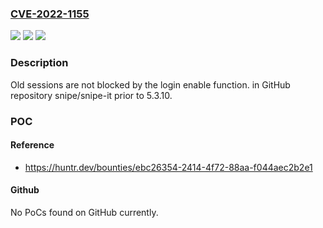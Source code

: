 ### [CVE-2022-1155](https://cve.mitre.org/cgi-bin/cvename.cgi?name=CVE-2022-1155)
![](https://img.shields.io/static/v1?label=Product&message=snipe%2Fsnipe-it&color=blue)
![](https://img.shields.io/static/v1?label=Version&message=n%2Fa&color=blue)
![](https://img.shields.io/static/v1?label=Vulnerability&message=CWE-840%20Business%20Logic%20Errors&color=brighgreen)

### Description

Old sessions are not blocked by the login enable function. in GitHub repository snipe/snipe-it prior to 5.3.10.

### POC

#### Reference
- https://huntr.dev/bounties/ebc26354-2414-4f72-88aa-f044aec2b2e1

#### Github
No PoCs found on GitHub currently.

